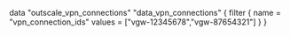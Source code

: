 data "outscale_vpn_connections" "data_vpn_connections" {
	filter {
		name   = "vpn_connection_ids"
		values = ["vgw-12345678","vgw-87654321"]
	}
}